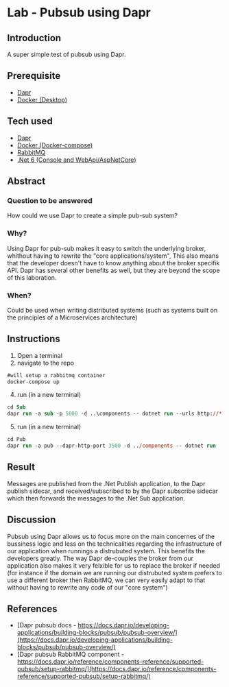 # Lab - Pubsub using Dapr

## Introduction
A super simple test of pubsub using Dapr.

## Prerequisite
* [Dapr](https://dapr.io/)
* [Docker (Desktop)](https://www.docker.com/products/docker-desktop)

## Tech used
* [Dapr](https://dapr.io/)
* [Docker (Docker-compose)](https://docs.docker.com/compose/)
* [RabbitMQ](https://www.rabbitmq.com/)
* [.Net 6 (Console and WebApi/AspNetCore)](https://dotnet.microsoft.com/download/dotnet/6.0)

## Abstract

### Question to be answered
How could we use Dapr to create a simple pub-sub system?

### Why?
Using Dapr for pub-sub makes it easy to switch the underlying broker, whithout having to rewrite the "core applications/system",
This also means that the developer doesn't have to know anything about the broker specifik API.
Dapr has several other benefits as well, but they are beyond the scope of this laboration.

### When?
Could be used when writing distributed systems (such as systems built on the principles of a Microservices architecture)

## Instructions
1. Open a terminal
2. navigate to the repo

```ps
#will setup a rabbitmq container
docker-compose up
```

4. run (in a new terminal)

```ps
cd Sub
dapr run -a sub -p 5000 -d ..\components -- dotnet run --urls http://*:5000
```

5. run (in a new terminal)

```ps
cd Pub
dapr run -a pub --dapr-http-port 3500 -d ../components -- dotnet run
```

## Result
Messages are published from the .Net Publish application, to the Dapr publish sidecar, and received/subscribed to by the Dapr subscribe sidecar which then forwards the messages to the .Net Sub application.

## Discussion
Pubsub using Dapr allows us to focus more on the main concernes of the bussiness logic and less on the technicalities regarding the infrastructure of our application when runnings a distrubuted system. This benefits the developers greatly. The way Dapr de-couples the broker from our application also makes it very felxible for us to replace the broker if needed (for instance if the domain we are running our distrubuted system prefers to use a different broker then RabbitMQ, we can very easily adapt to that without having to rewrite any code of our "core system")

## References
* [Dapr pubsub docs - https://docs.dapr.io/developing-applications/building-blocks/pubsub/pubsub-overview/](https://docs.dapr.io/developing-applications/building-blocks/pubsub/pubsub-overview/)
* [Dapr pubsub RabbitMQ component - https://docs.dapr.io/reference/components-reference/supported-pubsub/setup-rabbitmq/](https://docs.dapr.io/reference/components-reference/supported-pubsub/setup-rabbitmq/)